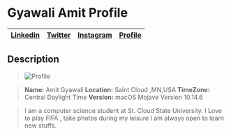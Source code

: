 # Gyawali Amit Profile

| [Linkedin](https://www.linkedin.com/in/gyawaliamit/) | [Twitter](https://twitter.com/gyawaliamit7) | [Instagram](https://www.instagram.com/amit.lfc.gyawali/)  |  [Profile](https://gyawaliamit7.github.io/AmitResume/)  |
|:-----------------|:-------------|:---------------:|---------------:|




## Description
> ![Profile](https://media.licdn.com/dms/image/C5103AQFLgK_U4fzRKw/profile-displayphoto-shrink_200_200/0?e=1577318400&v=beta&t=NiFZtOG0fR7Z2HBPm_DP1R8M8wByozxyJkg6SIB6OWE)

>**Name:** Amit Gyawali
>**Location:** Saint Cloud ,MN,USA
>**TimeZone:** Central Daylight Time
>**Version:** macOS Mojave Version 10.14.6

>I am a computer science student at St. Cloud State University.
>I Love to play FIFA , take photos during my leisure
>I am always open to learn new stuffs.
